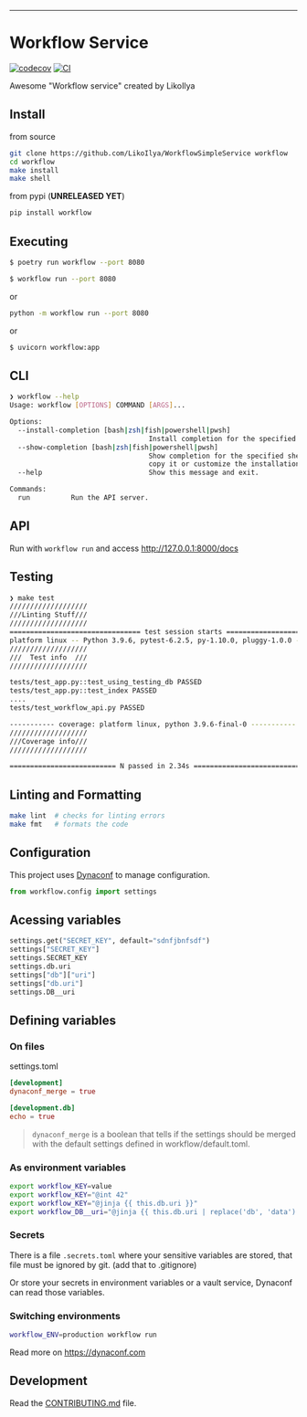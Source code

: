 
---
# Workflow Service

[![codecov](https://codecov.io/gh/LikoIlya/WorkflowSimpleService/branch/main/graph/badge.svg?token=WorkflowSimpleService_token_here)](https://codecov.io/gh/LikoIlya/WorkflowSimpleService)
[![CI](https://github.com/LikoIlya/WorkflowSimpleService/actions/workflows/main.yml/badge.svg)](https://github.com/LikoIlya/WorkflowSimpleService/actions/workflows/main.yml)

Awesome "Workflow service" created by LikoIlya

## Install

from source
```bash
git clone https://github.com/LikoIlya/WorkflowSimpleService workflow
cd workflow
make install
make shell
```

from pypi (**UNRELEASED YET**)

```bash
pip install workflow
```

## Executing

```bash
$ poetry run workflow --port 8080
```

```bash
$ workflow run --port 8080
```

or

```bash
python -m workflow run --port 8080
```

or

```bash
$ uvicorn workflow:app
```

## CLI

```bash
❯ workflow --help
Usage: workflow [OPTIONS] COMMAND [ARGS]...

Options:
  --install-completion [bash|zsh|fish|powershell|pwsh]
                                  Install completion for the specified shell.
  --show-completion [bash|zsh|fish|powershell|pwsh]
                                  Show completion for the specified shell, to
                                  copy it or customize the installation.
  --help                          Show this message and exit.

Commands:
  run          Run the API server.
```

## API

Run with `workflow run` and access http://127.0.0.1:8000/docs

## Testing

``` bash
❯ make test
///////////////////
///Linting Stuff///
///////////////////
================================ test session starts ===========================
platform linux -- Python 3.9.6, pytest-6.2.5, py-1.10.0, pluggy-1.0.0 -- 
///////////////////
///  Test info  ///
///////////////////                                                                                                                       

tests/test_app.py::test_using_testing_db PASSED                           [ 10%]
tests/test_app.py::test_index PASSED                                      [ 20%]
....
tests/test_workflow_api.py PASSED                                         [100%]

----------- coverage: platform linux, python 3.9.6-final-0 -----------
///////////////////
///Coverage info///
///////////////////  

========================== N passed in 2.34s ==================================

```

## Linting and Formatting

```bash
make lint  # checks for linting errors
make fmt   # formats the code
```


## Configuration

This project uses [Dynaconf](https://dynaconf.com) to manage configuration.

```py
from workflow.config import settings
```

## Acessing variables

```py
settings.get("SECRET_KEY", default="sdnfjbnfsdf")
settings["SECRET_KEY"]
settings.SECRET_KEY
settings.db.uri
settings["db"]["uri"]
settings["db.uri"]
settings.DB__uri
```

## Defining variables

### On files

settings.toml

```toml
[development]
dynaconf_merge = true

[development.db]
echo = true
```

> `dynaconf_merge` is a boolean that tells if the settings should be merged with the default settings defined in workflow/default.toml.

### As environment variables
```bash
export workflow_KEY=value
export workflow_KEY="@int 42"
export workflow_KEY="@jinja {{ this.db.uri }}"
export workflow_DB__uri="@jinja {{ this.db.uri | replace('db', 'data') }}"
```

### Secrets

There is a file `.secrets.toml` where your sensitive variables are stored,
that file must be ignored by git. (add that to .gitignore)

Or store your secrets in environment variables or a vault service, Dynaconf
can read those variables.

### Switching environments

```bash
workflow_ENV=production workflow run
```

Read more on https://dynaconf.com

## Development

Read the [CONTRIBUTING.md](CONTRIBUTING.md) file.
